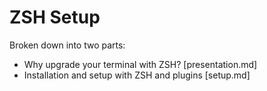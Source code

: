 # ZSH Setup

Broken down into two parts:
- Why upgrade your terminal with ZSH? [presentation.md]
- Installation and setup with ZSH and plugins [setup.md]
